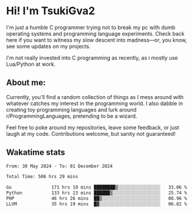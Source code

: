 # Hi! I'm TsukiGva2

I'm just a humble C programmer trying not to break my pc with dumb operating systems and programming language experiments. Check back here if you want to witness my slow descent into madness—or, you know, see some updates on my projects.

I'm not really invested into C programming as recently, as i mostly use Lua/Python at work.

## About me:

Currently, you'll find a random collection of things as I mess around with whatever catches my interest in the programming world. I also dabble in creating toy programming languages and lurk around r/ProgrammingLanguages, pretending to be a wizard.

Feel free to poke around my repositories, leave some feedback, or just laugh at my code. Contributions welcome, but sanity not guaranteed!

## Wakatime stats
<!--START_SECTION:waka-->

```txt
From: 30 May 2024 - To: 01 December 2024

Total Time: 506 hrs 29 mins

Go               171 hrs 19 mins ████████▒░░░░░░░░░░░░░░░░   33.06 %
Python           133 hrs 23 mins ██████▒░░░░░░░░░░░░░░░░░░   25.74 %
PHP              46 hrs 26 mins  ██▒░░░░░░░░░░░░░░░░░░░░░░   08.96 %
LLVM             35 hrs 19 mins  █▓░░░░░░░░░░░░░░░░░░░░░░░   06.82 %
```

<!--END_SECTION:waka-->

